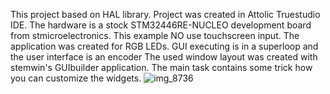 This project based on HAL library.
Project was created in Attolic Truestudio IDE.
The hardware is a stock STM32446RE-NUCLEO development board from stmicroelectronics. 
This example NO use touchscreen input. The application was created for RGB LEDs. GUI executing is in a superloop and the user interface is an encoder
The used window layout was created with stemwin's GUIbuilder application. The main task contains some trick how you can customize the widgets.
![img_8736](https://user-images.githubusercontent.com/41072101/52896923-78ba2580-31ce-11e9-9542-a2fc58f304aa.JPG)
